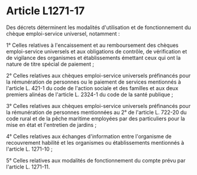 # Article L1271-17

Des décrets déterminent les modalités d'utilisation et de fonctionnement du chèque emploi-service universel, notamment :

1° Celles relatives à l'encaissement et au remboursement des chèques emploi-service universels et aux obligations de contrôle, de vérification et de vigilance des organismes et établissements émettant ceux qui ont la nature de titre spécial de paiement ;

2° Celles relatives aux chèques emploi-service universels préfinancés pour la rémunération de personnes ou le paiement de services mentionnés à l'article L. 421-1 du code de l'action sociale et des familles et aux deux premiers alinéas de l'article L. 2324-1 du code de la santé publique ;

3° Celles relatives aux chèques emploi-service universels préfinancés pour la rémunération de personnes mentionnées au 2° de l'article L. 722-20 du code rural et de la pêche maritime employées par des particuliers pour la mise en état et l'entretien de jardins ;

4° Celles relatives aux échanges d'information entre l'organisme de recouvrement habilité et les organismes ou établissements mentionnés à l'article L. 1271-10 ;

5° Celles relatives aux modalités de fonctionnement du compte prévu par l'article L. 1271-11.